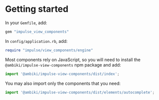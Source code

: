 # Getting started

In your `Gemfile`, add:

```rb
gem "impulse_view_components"
```

In `config/application.rb`, add:
```rb
require "impulse/view_components/engine"
```

Most components rely on JavaScript, so you will need to install the `@ambiki/impulse-view-components` npm package and
add:
```js
import '@ambiki/impulse-view-components/dist/index';
```

You may also import only the components that you need:
```js
import '@ambiki/impulse-view-components/dist/elements/autocomplete';
```
